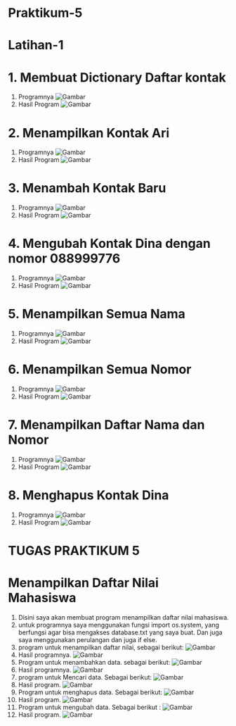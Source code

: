 # Praktikum-5

# Latihan-1
# 1. Membuat Dictionary Daftar kontak
1. Programnya
![Gambar](Screenshot/latpy/ss1.png)
2. Hasil Program
![Gambar](Screenshot/latpy/ss11.png)
# 2. Menampilkan Kontak Ari
1. Programnya
![Gambar](Screenshot/latpy/ss2.png)
2. Hasil Program
![Gambar](Screenshot/latpy/ss22.png)
# 3. Menambah Kontak Baru
1. Programnya
![Gambar](Screenshot/latpy/ss3.png)
2. Hasil Program
![Gambar](Screenshot/latpy/ss33.png)
# 4. Mengubah Kontak Dina dengan nomor 088999776
1. Programnya
![Gambar](Screenshot/latpy/ss4.png)
2. Hasil Program
![Gambar](Screenshot/latpy/ss44.png)
# 5. Menampilkan Semua Nama
1. Programnya
![Gambar](Screenshot/latpy/ss5.png)
2. Hasil Program
![Gambar](Screenshot/latpy/ss55.png)
# 6. Menampilkan Semua Nomor
1. Programnya
![Gambar](Screenshot/latpy/ss6.png)
2. Hasil Program
![Gambar](Screenshot/latpy/ss66.png)
# 7. Menampilkan Daftar Nama dan Nomor
1. Programnya
![Gambar](Screenshot/latpy/ss7.png)
2. Hasil Program
![Gambar](Screenshot/latpy/ss77.png)
# 8. Menghapus Kontak Dina
1. Programnya
![Gambar](Screenshot/latpy/ss8.png)
2. Hasil Program
![Gambar](Screenshot/latpy/ss88.png)


# TUGAS PRAKTIKUM 5
# Menampilkan Daftar Nilai Mahasiswa

1. Disini saya akan membuat program menampilkan daftar nilai mahasiswa.
2. untuk programnya saya menggunakan fungsi import os.system, yang berfungsi agar bisa mengakses database.txt yang saya buat. Dan juga saya menggunakan perulangan dan juga if else.
3. program untuk menampilkan daftar nilai, sebagai berikut:
![Gambar](Screenshot/tugaspraktikum/lihatdata.png)
4. Hasil programnya.
![Gambar](Screenshot/tugaspraktikum/tambahdata.png)
5. Program untuk menambahkan data. sebagai berikut:
![Gambar](Screenshot/tugaspraktikum/tambahdata.png)
6. Hasil programnya.
![Gambar](Screenshot/tugaspraktikum/tambahdata1.png)
7. program untuk Mencari data. Sebagai berikut:
![Gambar](Screenshot/tugaspraktikum/caridata.png)
8. Hasil program.
![Gambar](Screenshot/tugaspraktikum/caridata1.png)
9. Program untuk menghapus data. Sebagai berikut:
![Gambar](Screenshot/tugaspraktikum/hapusdata.png)
10. Hasil program.
![Gambar](Screenshot/tugaspraktikum/hapusdata1.png)
11. Program untuk mengubah data. Sebagai berikut :
![Gambar](Screenshot/tugaspraktikum/ubahdata.png)
12. Hasil program.
![Gambar](Screenshot/tugaspraktikum/ubahdata1.png)